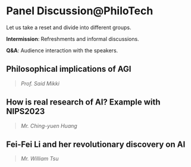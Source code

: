# Panel Discussion@PhiloTech

Let us take a reset and divide into different groups. 

**Intermission**: Refreshments and informal discussions.

**Q&A**: Audience interaction with the speakers.

## Philosophical implications of AGI

> *Prof. Said Mikki*



## How is real research of AI? Example with NIPS2023

> *Mr. Ching-yuen Huang*



## Fei-Fei Li and her revolutionary discovery on AI

> *Mr. William Tsu*




